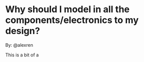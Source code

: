 
# Why should I model in all the components/electronics to my design?

By: @alexren

This is a bit of a 
